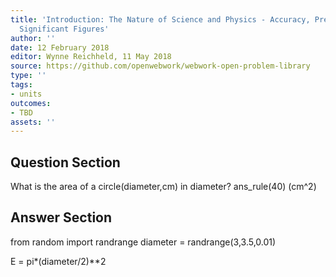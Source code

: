 ```yaml
---
title: 'Introduction: The Nature of Science and Physics - Accuracy, Precision, and
  Significant Figures'
author: ''
date: 12 February 2018
editor: Wynne Reichheld, 11 May 2018
source: https://github.com/openwebwork/webwork-open-problem-library
type: ''
tags:
- units
outcomes:
- TBD
assets: ''
---
```


## Question Section 

 
What is the area of a circle(diameter,cm) in diameter?
ans_rule(40) (cm^2)



## Answer Section

from random import randrange
diameter = randrange(3,3.5,0.01)

E = pi*(diameter/2)**2
